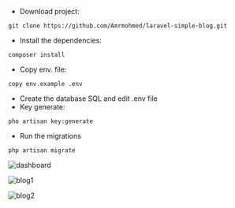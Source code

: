 * Download project:
```
git clone https://github.com/Amrmohmed/laravel-simple-blog.git
```
* Install the dependencies:

```
composer install
```
* Copy env. file:
```
copy env.example .env
```
* Create the database SQL and edit .env file
* Key generate:
```
pho artisan key:generate
```
* Run the migrations

```
php artisan migrate
```
![dashboard](https://user-images.githubusercontent.com/30378656/46560329-965bb200-c8f3-11e8-9fa1-7b691ad8bc8c.jpg)


![blog1](https://user-images.githubusercontent.com/30378656/46778612-c69cb980-cd14-11e8-803a-95a372dba927.jpg)


![blog2](https://user-images.githubusercontent.com/30378656/46778617-ce5c5e00-cd14-11e8-9174-a744293cc422.jpg)

